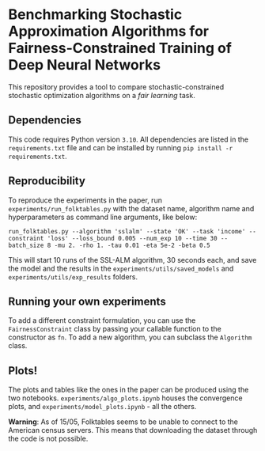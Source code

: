 # Benchmarking Stochastic Approximation Algorithms for Fairness-Constrained Training of Deep Neural Networks

This repository provides a tool to compare stochastic-constrained stochastic optimization algorithms on a _fair learning_ task.

## Dependencies

This code requires Python version ```3.10```. All dependencies are listed in the ```requirements.txt``` file and can be installed by running ```pip install -r requirements.txt```.

## Reproducibility

To reproduce the experiments in the paper, run ```experiments/run_folktables.py``` with the dataset name, algorithm name and hyperparameters as command line arguments, like below:

```run_folktables.py --algorithm 'sslalm' --state 'OK' --task 'income' --constraint 'loss' --loss_bound 0.005 --num_exp 10 --time 30 --batch_size 8 -mu 2. -rho 1. -tau 0.01 -eta 5e-2 -beta 0.5```

This will start 10 runs of the SSL-ALM algorithm, 30 seconds each, and save the model and the results in the ```experiments/utils/saved_models``` and ```experiments/utils/exp_results``` folders.

## Running your own experiments

To add a different constraint formulation, you can use the ```FairnessConstraint``` class by passing your callable function to the constructor as ```fn```.
To add a new algorithm, you can subclass the ```Algorithm``` class.

## Plots!

The plots and tables like the ones in the paper can be produced using the two notebooks. `experiments/algo_plots.ipynb` houses the convergence plots, and `experiments/model_plots.ipynb` - all the others.

**Warning**: As of 15/05, Folktables seems to be unable to connect to the American census servers. This means that downloading the dataset through the code is not possible.